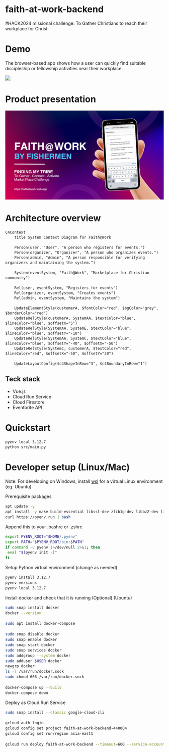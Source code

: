 # faith-at-work-backend
#HACK2024 missional challenge: To Gather Christians to reach their workplace for Christ

# Demo
The browser-based app shows how a user can quickly find suitable discipleship or fellowship activities near their workplace.

![](https://github.com/HACK2024-Global-Hackathon/faith-at-work-backend/blob/5fe3ddd43da87deaa598c002ecf47943bbddff10/assets/%23HACK2024%20-%20Faith%40Work.gif)

# Product presentation

<a href="assets/%23HACK2024%20-%20Faith%40Work.pdf" target="_blank" class="image fit">
    <img src="assets/pdf_first_page.png" alt="PDF First Page">
</a>


# Architecture overview
```mermaid
C4Context
    title System Context Diagram for Faith@Work

    Person(user, "User", "A person who registers for events.")
    Person(organizer, "Organizer", "A person who organizes events.")
    Person(admin, "Admin", "A person responsible for verifying organizers and maintaining the system.")

    System(eventSystem, "Faith@Work", "Marketplace for Christian community")

    Rel(user, eventSystem, "Registers for events")
    Rel(organizer, eventSystem, "Creates events")
    Rel(admin, eventSystem, "Maintains the system")

    UpdateElementStyle(customerA, $fontColor="red", $bgColor="grey", $borderColor="red")
    UpdateRelStyle(customerA, SystemAA, $textColor="blue", $lineColor="blue", $offsetX="5")
    UpdateRelStyle(SystemAA, SystemE, $textColor="blue", $lineColor="blue", $offsetY="-10")
    UpdateRelStyle(SystemAA, SystemC, $textColor="blue", $lineColor="blue", $offsetY="-40", $offsetX="-50")
    UpdateRelStyle(SystemC, customerA, $textColor="red", $lineColor="red", $offsetX="-50", $offsetY="20")

    UpdateLayoutConfig($c4ShapeInRow="3", $c4BoundaryInRow="1")
```

## Teck stack
- Vue.js
- Cloud Run Service
- Cloud Firestore
- Eventbrite API


# Quickstart
```bash
pyenv local 3.12.7
python src/main.py
```

# Developer setup (Linux/Mac)

Note: For developing on Windows, install [wsl](https://learn.microsoft.com/en-us/windows/wsl/setup/environment) for a virtual Linux environment (eg. Ubuntu)

Prerequisite packages
```bash
apt update -y
apt install -y make build-essential libssl-dev zlib1g-dev libbz2-dev libreadline-dev libsqlite3-dev wget curl llvm libncurses5-dev libncursesw5-dev xz-utils tk-dev libffi-dev liblzma-dev python3-openssl git tk-dev libsqlite3-dev libffi-dev libreadline-dev
curl https://pyenv.run | bash
```

Append this to your .bashrc or .zshrc
```bash
export PYENV_ROOT="$HOME/.pyenv"
export PATH="$PYENV_ROOT/bin:$PATH"
if command -v pyenv 1>/dev/null 2>&1; then
 eval "$(pyenv init -)"
fi
````

Setup Python virtual environment (change as needed)
```bash
pyenv install 3.12.7
pyenv versions
pyenv local 3.12.7
```

Install docker and check that it is running (Optional) (Ubuntu)
```bash
sudo snap install docker
docker --version

sudo apt install docker-compose

sudo snap disable docker
sudo snap enable docker
sudo snap start docker
sudo snap services docker
sudo addgroup --system docker
sudo adduser $USER docker
newgrp docker
ls -l /var/run/docker.sock
sudo chmod 666 /var/run/docker.sock

docker-compose up --build
docker-compose down
```

Deploy as Cloud Run Service
```bash
sudo snap install --classic google-cloud-cli

gcloud auth login
gcloud config set project faith-at-work-backend-440004
gcloud config set run/region asia-east1

gcloud run deploy faith-at-work-backend --timeout=600 --service-account 392395172966-compute@developer.gserviceaccount.com --memory=256Mi --cpu=1 --region asia-east1 --source .
```
